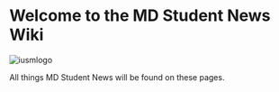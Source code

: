 # **Welcome to the MD Student News Wiki**
![iusmlogo](assets/iusmlogo.png)

All things MD Student News will be found on these pages.